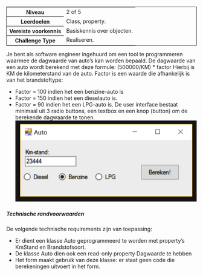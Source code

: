 <a id="cha:challengeAutoDagwaarde"></a>
<table style="border: solid thin"><tr><th>Niveau</th>
<td>2 of 5</td>
</tr>
<tr><th>Leerdoelen</th>
<td>Class, property.</td>
</tr>
<tr><th>Vereiste voorkennis</th>
<td>Basiskennis over objecten.</td>
</tr>
<tr><th>Challenge Type</th>
<td>Realiseren.</td>
</tr>
</table>

Je bent als software engineer ingehuurd om een tool te programmeren waarmee de dagwaarde van auto’s kan worden bepaald.
De dagwaarde van een auto wordt berekend met deze formule:
(500000/KM) * factor
Hierbij is KM de kilometerstand van de auto. Factor is een waarde die afhankelijk is van het brandstoftype:
- Factor = 100 indien het een benzine-auto is
- Factor = 150 indien het een dieselauto is.
- Factor = 90 indien het een LPG-auto is.
De user interface bestaat minimaal uit 3 radio buttons, een textbox en een knop (button) om de berekende dagwaarde te tonen.
![](figures/autodagwaarde.png "dagwaardeberekening")
##### Technische randvoorwaarden
De volgende technische requirements zijn van toepassing:
- Er dient een klasse Auto geprogrammeerd te worden met property’s KmStand en Brandstofsoort.
- De klasse Auto dien ook een read-only property Dagwaarde te hebben
- Het form maakt gebruik van deze klasse: er staat geen code die berekeningen uitvoert in het form.

